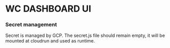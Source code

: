 # WC DASHBOARD UI

### Secret management

Secret is managed by GCP. The secret.js file should remain empty, it will be mounted at cloudrun and used as runtime.
